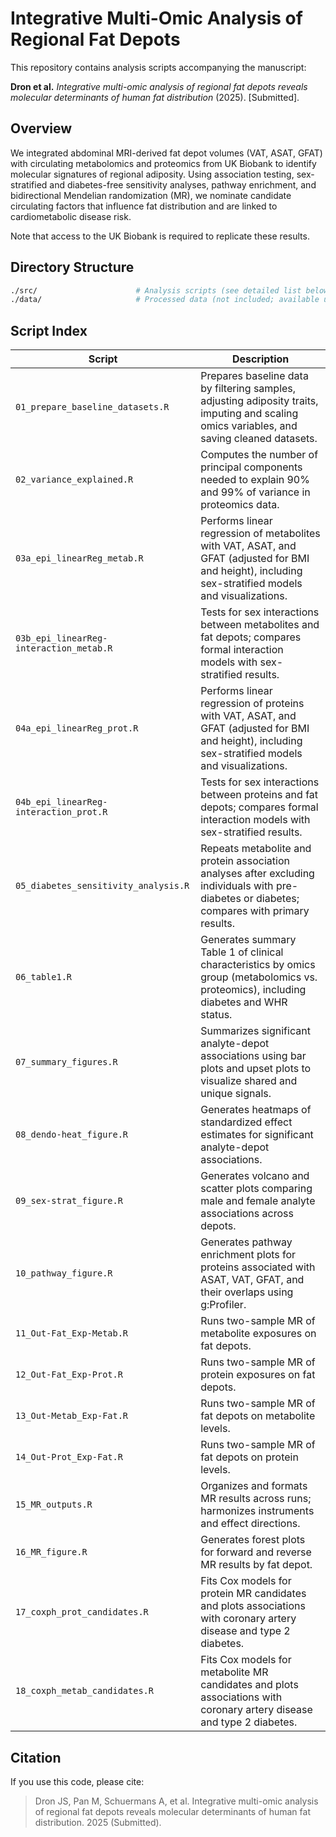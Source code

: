 # Integrative Multi-Omic Analysis of Regional Fat Depots

This repository contains analysis scripts accompanying the manuscript:

**Dron et al.** _Integrative multi-omic analysis of regional fat depots reveals molecular determinants of human fat distribution_ (2025). [Submitted].

## Overview

We integrated abdominal MRI-derived fat depot volumes (VAT, ASAT, GFAT) with circulating metabolomics and proteomics from UK Biobank to identify molecular signatures of regional adiposity. Using association testing, sex-stratified and diabetes-free sensitivity analyses, pathway enrichment, and bidirectional Mendelian randomization (MR), we nominate candidate circulating factors that influence fat distribution and are linked to cardiometabolic disease risk.

Note that access to the UK Biobank is required to replicate these results.

## Directory Structure

```bash
./src/                      # Analysis scripts (see detailed list below)
./data/                     # Processed data (not included; available upon request or via UKB)
```

## Script Index
| Script                                  | Description                                                                                                                                           |
| --------------------------------------- | ----------------------------------------------------------------------------------------------------------------------------------------------------- |
| `01_prepare_baseline_datasets.R`        | Prepares baseline data by filtering samples, adjusting adiposity traits, imputing and scaling omics variables, and saving cleaned datasets.           |
| `02_variance_explained.R`               | Computes the number of principal components needed to explain 90% and 99% of variance in proteomics data.                                             |
| `03a_epi_linearReg_metab.R`             | Performs linear regression of metabolites with VAT, ASAT, and GFAT (adjusted for BMI and height), including sex-stratified models and visualizations. |
| `03b_epi_linearReg-interaction_metab.R` | Tests for sex interactions between metabolites and fat depots; compares formal interaction models with sex-stratified results.                        |
| `04a_epi_linearReg_prot.R`              | Performs linear regression of proteins with VAT, ASAT, and GFAT (adjusted for BMI and height), including sex-stratified models and visualizations.    |
| `04b_epi_linearReg-interaction_prot.R`  | Tests for sex interactions between proteins and fat depots; compares formal interaction models with sex-stratified results.                           |
| `05_diabetes_sensitivity_analysis.R`    | Repeats metabolite and protein association analyses after excluding individuals with pre-diabetes or diabetes; compares with primary results.         |
| `06_table1.R`                           | Generates summary Table 1 of clinical characteristics by omics group (metabolomics vs. proteomics), including diabetes and WHR status.                |
| `07_summary_figures.R`                  | Summarizes significant analyte-depot associations using bar plots and upset plots to visualize shared and unique signals.                             |
| `08_dendo-heat_figure.R`                | Generates heatmaps of standardized effect estimates for significant analyte-depot associations.                                                       |
| `09_sex-strat_figure.R`                 | Generates volcano and scatter plots comparing male and female analyte associations across depots.                                                     |
| `10_pathway_figure.R`                   | Generates pathway enrichment plots for proteins associated with ASAT, VAT, GFAT, and their overlaps using g\:Profiler.                                |
| `11_Out-Fat_Exp-Metab.R`                | Runs two-sample MR of metabolite exposures on fat depots.                                                                                             |
| `12_Out-Fat_Exp-Prot.R`                 | Runs two-sample MR of protein exposures on fat depots.                                                                                                |
| `13_Out-Metab_Exp-Fat.R`                | Runs two-sample MR of fat depots on metabolite levels.                                                                                                |
| `14_Out-Prot_Exp-Fat.R`                 | Runs two-sample MR of fat depots on protein levels.                                                                                                   |
| `15_MR_outputs.R`                       | Organizes and formats MR results across runs; harmonizes instruments and effect directions.                                                           |
| `16_MR_figure.R`                        | Generates forest plots for forward and reverse MR results by fat depot.                                                                               |
| `17_coxph_prot_candidates.R`            | Fits Cox models for protein MR candidates and plots associations with coronary artery disease and type 2 diabetes.                                    |
| `18_coxph_metab_candidates.R`           | Fits Cox models for metabolite MR candidates and plots associations with coronary artery disease and type 2 diabetes.                                 |

## Citation

If you use this code, please cite:

> Dron JS, Pan M, Schuermans A, et al. Integrative multi-omic analysis of regional fat depots reveals molecular determinants of human fat distribution. 2025 (Submitted).
